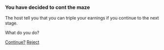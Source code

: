 ### You have decided to cont the maze   
   
The host tell you that you can triple your earnings if you continue to the next stage.   
   
What do you do?   
   
[Continue?]()
[Reject]()